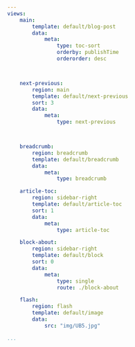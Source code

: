 ```yaml
---
views:
    main:
        template: default/blog-post
        data:
            meta:
                type: toc-sort
                orderby: publishTime
                orderorder: desc



    next-previous:
        region: main
        template: default/next-previous
        sort: 3
        data:
            meta:
                type: next-previous



    breadcrumb:
        region: breadcrumb
        template: default/breadcrumb
        data:
            meta:
                type: breadcrumb

    article-toc:
        region: sidebar-right
        template: default/article-toc
        sort: 1
        data:
            meta:
                type: article-toc

    block-about:
        region: sidebar-right
        template: default/block
        sort: 0
        data:
            meta:
                type: single
                route: ./block-about

    flash:
        region: flash
        template: default/image
        data:
            src: "img/UB5.jpg"

...
```

